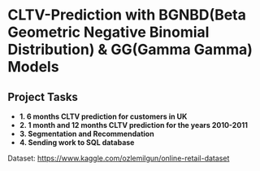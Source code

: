 # CLTV-Prediction with BGNBD(Beta Geometric Negative Binomial Distribution) & GG(Gamma Gamma) Models

## Project Tasks

- **1. 6 months CLTV prediction for customers in UK**
- **2. 1 month and 12 months CLTV prediction for the years 2010-2011**
- **3. Segmentation and Recommendation**
- **4. Sending work to SQL database**


Dataset: https://www.kaggle.com/ozlemilgun/online-retail-dataset

